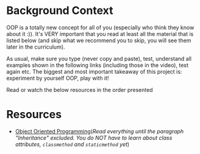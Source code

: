 # Background Context
OOP is a totally new concept for all of you (especially who think they know about it :)). It's VERY important that you read at least all the material that is listed below (and skip what we recommend you to skip, you will see them later in the curriculum).

As usual, make sure you type (never copy and paste), test, understand all examples shown in the following links (including those in the video), test again etc. The biggest and most important takeaway of this project is: experiment by yourself OOP, play with it!

Read or watch the below resources in the order presented


# Resources
- [Object Oriented Programming]()(*Read everything until the paragraph "Inheritance" excluded. You do NOT have to learn about class attributes, ```classmethod``` and ```staticmethod``` yet*)
